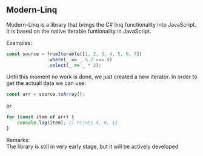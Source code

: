 Modern-Linq
-------
Modern-Linq is a library that brings the C# linq functionality into JavaScript. It is based on the native Iterable funtionality in JavaScript.

Examples:
```js
const source = fromIterable([1, 2, 3, 4, 5, 6, 7])
               .where(_ => _ % 2 === 0)
               .select(_ => _ * 2);
```
Until this moment no work is done, we just created a new iterator.  In order to get the actuall data we can use:
```js
const arr = source.toArray();
```
or
```js
for (const item of arr) {
    console.log(item); // Prints 4, 8, 12
}
```

Remarks:  
The library is still in very early stage, but it will be actively developed
